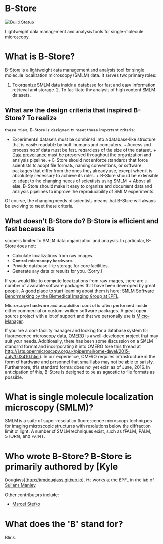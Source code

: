 # B-Store
[![Build Status](https://travis-ci.com/kmdouglass/bstore.svg?token=wpszvKaNd7qmZqYsAqpT&branch=development)](https://travis-ci.com/kmdouglass/bstore)

Lightweight data management and analysis tools for single-molecule
microscopy.

# What is B-Store?

[B-Store](https://github.com/kmdouglass/bstore) is a lightweight data
management and analysis tool for single molecule localization
microscopy (SMLM) data. It serves two primary roles:

1. To organize SMLM data inside a database for fast and easy
information retrieval and storage.  2. To facilitate the analysis of
high content SMLM datasets.

## What are the design criteria that inspired B-Store?  To realize
these roles, B-Store is designed to meet these important criteria:

+ Experimental datasets must be combined into a database-like
structure that is easily readable by both humans and computers.  +
Access and processing of data must be fast, regardless of the size of
the dataset.  + [Data
provenance](https://en.wikipedia.org/wiki/Data_lineage) must be
preserved throughout the organization and analysis pipeline.  +
B-Store should not enforce standards that force scientists to adopt
file formats, naming conventions, or software packages that differ
from the ones they already use, except when it is absolutely necessary
to achieve its roles.  + B-Store should be extensible to adapt to the
changing needs of scientists using SMLM.  + Above all else, B-Store
should make it easy to organize and document data and analysis
pipelines to improve the reproducibility of SMLM experiments.

Of course, the changing needs of scientists means that B-Store will
always be evolving to meet these criteria.

## What doesn't B-Store do?  B-Store is efficient and fast because its
scope is limited to SMLM data organization and analysis. In
particular, B-Store does not:

+ Calculate localizations from raw images.
+ Control microscopy hardware.
+ Provide database-like storage for core facilities.
+ Generate any data or results for you. (Sorry.)

If you would like to compute localizations from raw images, there are
a number of available software packages that have been developed by
great people. A good place to start learning about them is here: [SMLM
Software Benchmarking by the Biomedical Imaging Group at
EPFL](http://bigwww.epfl.ch/smlm/index.html#&panel1-1).

Microscope hardware and acquisition control is often performed inside
either commercial or custom-written software packages. A great open
source project with a lot of support and that we personally use is
[Micro-Manager](https://micro-manager.org/).

If you are a core facility manager and looking for a database system
for fluorescence microscopy data,
[OMERO](https://www.openmicroscopy.org/site) is a well-developed
project that may suit your needs. Additionally, there has been some
discussion on a SMLM standard format and incorporating it into OMERO
(see this thread at
http://lists.openmicroscopy.org.uk/pipermail/ome-devel/2015-July/003410.html). In
our experience, OMERO requires infrastructure in the form of hardware
and personnel that small labs may not be able to satisfy. Furthermore,
this standard format does not yet exist as of June, 2016. In
anticipation of this, B-Store is designed to be as agnostic to file
formats as possible.

# What is single molecule localization microscopy (SMLM)?

SMLM is a suite of super-resolution fluorescence microscopy techniques
for imaging microscopic structures with resolutions below the
diffraction limit of light. A number of SMLM techniques exist, such as
fPALM, PALM, STORM, and PAINT.

# Who wrote B-Store?  B-Store is primarily authored by [Kyle
Douglass](http://kmdouglass.github.io). He works at the EPFL in the
lab of [Suliana Manley](http://leb.epfl.ch/).

Other contributors include:
+ [Marcel Stefko](https://people.epfl.ch/marcel.stefko?lang=en)

# What does the 'B' stand for?
Blink.